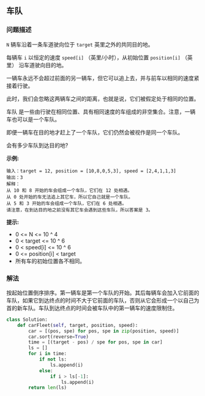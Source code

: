 ## 车队

### 问题描述

`N`  辆车沿着一条车道驶向位于 `target` 英里之外的共同目的地。

每辆车 `i` 以恒定的速度 `speed[i]` （英里/小时），从初始位置 `position[i]` （英里） 沿车道驶向目的地。

一辆车永远不会超过前面的另一辆车，但它可以追上去，并与前车以相同的速度紧接着行驶。

此时，我们会忽略这两辆车之间的距离，也就是说，它们被假定处于相同的位置。

车队 是一些由行驶在相同位置、具有相同速度的车组成的非空集合。注意，一辆车也可以是一个车队。

即便一辆车在目的地才赶上了一个车队，它们仍然会被视作是同一个车队。

会有多少车队到达目的地?

**示例:**
```
输入：target = 12, position = [10,8,0,5,3], speed = [2,4,1,1,3]
输出：3
解释：
从 10 和 8 开始的车会组成一个车队，它们在 12 处相遇。
从 0 处开始的车无法追上其它车，所以它自己就是一个车队。
从 5 和 3 开始的车会组成一个车队，它们在 6 处相遇。
请注意，在到达目的地之前没有其它车会遇到这些车队，所以答案是 3。
```

**提示:**
- 0 <= N <= 10 ^ 4
- 0 < target <= 10 ^ 6
- 0 < speed[i] <= 10 ^ 6
- 0 <= position[i] < target
- 所有车的初始位置各不相同。

### 解法

按起始位置倒序排序。第一辆车是第一个车队的开始。其后每辆车会加入它前面的车队，如果它到达终点的时间不大于它前面的车队，否则从它会形成一个以自己为首的新车队。车队到达终点的时间会被车队中的第一辆车的速度限制住。

```python
class Solution:
    def carFleet(self, target, position, speed):
        car = [(pos, spe) for pos, spe in zip(position, speed)]
        car.sort(reverse=True)
        time = [(target - pos) / spe for pos, spe in car]
        ls = []
        for i in time:
            if not ls:
                ls.append(i)
            else:
                if i > ls[-1]:
                    ls.append(i)
        return len(ls)
```
